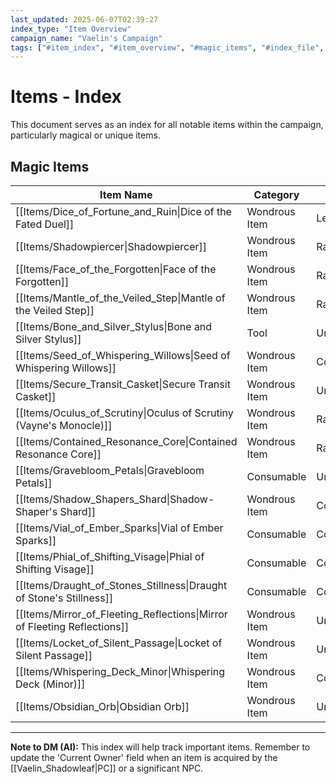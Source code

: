 ```yaml
---
last_updated: 2025-06-07T02:39:27
index_type: "Item Overview"
campaign_name: "Vaelin's Campaign"
tags: ["#item_index", "#item_overview", "#magic_items", "#index_file", "#campaign_data", "#unique_items"] # (NEW/ENHANCED)
---
```

# Items - Index

This document serves as an index for all notable items within the campaign, particularly magical or unique items.

## Magic Items

| Item Name                                                                | Category        | Rarity    | Attunement | Current Owner                                           |
| ------------------------------------------------------------------------ | --------------- | --------- | ---------- | ------------------------------------------------------- |
| [[Items/Dice_of_Fortune_and_Ruin\|Dice of the Fated Duel]]               | Wondrous Item   | Legendary | Yes        | [[Characters/PCs/Vaelin_Shadowleaf\|Vaelin Shadowleaf]] |
| [[Items/Shadowpiercer\|Shadowpiercer]]                                   | Wondrous Item   | Rare      | Yes        | (Not yet acquired)                                      |
| [[Items/Face_of_the_Forgotten\|Face of the Forgotten]]                   | Wondrous Item   | Rare      | Yes        | (Not yet acquired)                                      |
| [[Items/Mantle_of_the_Veiled_Step\|Mantle of the Veiled Step]]           | Wondrous Item   | Rare      | Yes        | (Not yet acquired)                                      |
| [[Items/Bone_and_Silver_Stylus\|Bone and Silver Stylus]]                 | Tool            | Uncommon  | No         | [[Characters/PCs/Vaelin_Shadowleaf\|Vaelin Shadowleaf]] |
| [[Items/Seed_of_Whispering_Willows\|Seed of Whispering Willows]]         | Wondrous Item   | Common    | No         | [[Characters/PCs/Vaelin_Shadowleaf\|Vaelin Shadowleaf]] |
| [[Items/Secure_Transit_Casket\|Secure Transit Casket]]                   | Wondrous Item   | Uncommon  | No         | [[Characters/PCs/Vaelin_Shadowleaf\|Vaelin Shadowleaf]] |
| [[Items/Oculus_of_Scrutiny\|Oculus of Scrutiny (Vayne's Monocle)]]       | Wondrous Item   | Rare      | Yes        | [[Characters/PCs/Vaelin_Shadowleaf\|Vaelin Shadowleaf]] |
| [[Items/Contained_Resonance_Core\|Contained Resonance Core]]             | Wondrous Item   | Rare      | No         | [[Characters/PCs/Vaelin_Shadowleaf\|Vaelin Shadowleaf]] |
| [[Items/Gravebloom_Petals\|Gravebloom Petals]]                           | Consumable      | Uncommon  | No         | [[Characters/PCs/Vaelin_Shadowleaf\|Vaelin Shadowleaf]] |
| [[Items/Shadow_Shapers_Shard\|Shadow-Shaper's Shard]]                    | Wondrous Item   | Common    | No         | [[Characters/PCs/Vaelin_Shadowleaf\|Vaelin Shadowleaf]] |
| [[Items/Vial_of_Ember_Sparks\|Vial of Ember Sparks]]                     | Consumable      | Common    | No         | [[Characters/PCs/Vaelin_Shadowleaf\|Vaelin Shadowleaf]] |
| [[Items/Phial_of_Shifting_Visage\|Phial of Shifting Visage]]             | Consumable      | Common    | No         | [[Characters/PCs/Vaelin_Shadowleaf\|Vaelin Shadowleaf]] |
| [[Items/Draught_of_Stones_Stillness\|Draught of Stone's Stillness]]      | Consumable      | Common    | No         | [[Characters/PCs/Vaelin_Shadowleaf\|Vaelin Shadowleaf]] |
| [[Items/Mirror_of_Fleeting_Reflections\|Mirror of Fleeting Reflections]] | Wondrous Item   | Uncommon  | Yes        | [[Characters/PCs/Vaelin_Shadowleaf\|Vaelin Shadowleaf]] |
| [[Items/Locket_of_Silent_Passage\|Locket of Silent Passage]]             | Wondrous Item   | Uncommon  | Yes        | [[Characters/PCs/Vaelin_Shadowleaf\|Vaelin Shadowleaf]] |
| [[Items/Whispering_Deck_Minor\|Whispering Deck (Minor)]]                 | Wondrous Item   | Common    | No         | [[Characters/PCs/Vaelin_Shadowleaf\|Vaelin Shadowleaf]] |
| [[Items/Obsidian_Orb\|Obsidian Orb]]                                     | Wondrous Item   | Uncommon  | No         | [[Characters/PCs/Vaelin_Shadowleaf\|Vaelin Shadowleaf]] |

---
**Note to DM (AI):** This index will help track important items. Remember to update the 'Current Owner' field when an item is acquired by the [[Vaelin_Shadowleaf|PC]] or a significant NPC.
